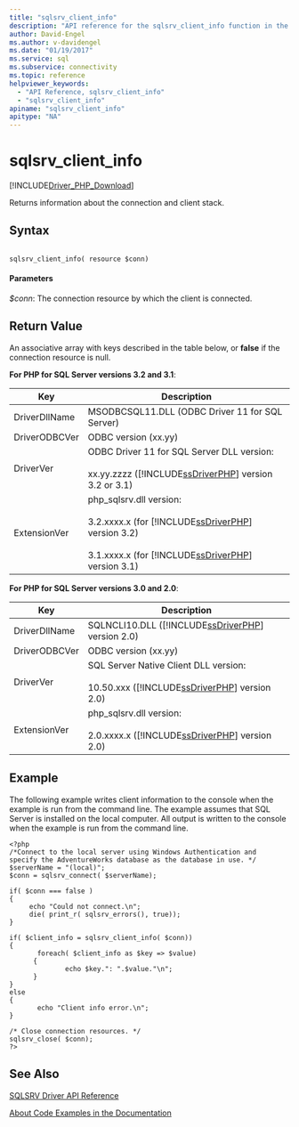 ```yaml
---
title: "sqlsrv_client_info"
description: "API reference for the sqlsrv_client_info function in the Microsoft SQLSRV Driver for PHP for SQL Server."
author: David-Engel
ms.author: v-davidengel
ms.date: "01/19/2017"
ms.service: sql
ms.subservice: connectivity
ms.topic: reference
helpviewer_keywords:
  - "API Reference, sqlsrv_client_info"
  - "sqlsrv_client_info"
apiname: "sqlsrv_client_info"
apitype: "NA"
---
```

# sqlsrv_client_info
[!INCLUDE[Driver_PHP_Download](../../includes/driver_php_download.md)]

Returns information about the connection and client stack.  
  
## Syntax  
  
```  
  
sqlsrv_client_info( resource $conn)  
```  
  
#### Parameters  
*$conn*: The connection resource by which the client is connected.  
  
## Return Value  
An associative array with keys described in the table below, or **false** if the connection resource is null.  
  
**For PHP for SQL Server versions 3.2 and 3.1**:  
  
|Key|Description|  
|-------|---------------|  
|DriverDllName|MSODBCSQL11.DLL (ODBC Driver 11 for SQL Server)|  
|DriverODBCVer|ODBC version (xx.yy)|  
|DriverVer|ODBC Driver 11 for SQL Server DLL version:<br /><br />xx.yy.zzzz ([!INCLUDE[ssDriverPHP](../../includes/ssdriverphp_md.md)] version 3.2 or 3.1)|  
|ExtensionVer|php_sqlsrv.dll version:<br /><br />3.2.xxxx.x (for [!INCLUDE[ssDriverPHP](../../includes/ssdriverphp_md.md)] version 3.2)<br /><br />3.1.xxxx.x (for [!INCLUDE[ssDriverPHP](../../includes/ssdriverphp_md.md)] version 3.1)|  
  
**For PHP for SQL Server versions 3.0 and 2.0**:  
  
|Key|Description|  
|-------|---------------|  
|DriverDllName|SQLNCLI10.DLL ([!INCLUDE[ssDriverPHP](../../includes/ssdriverphp_md.md)] version 2.0)|  
|DriverODBCVer|ODBC version (xx.yy)|  
|DriverVer|SQL Server Native Client DLL version:<br /><br />10.50.xxx ([!INCLUDE[ssDriverPHP](../../includes/ssdriverphp_md.md)] version 2.0)|  
|ExtensionVer|php_sqlsrv.dll version:<br /><br />2.0.xxxx.x ([!INCLUDE[ssDriverPHP](../../includes/ssdriverphp_md.md)] version 2.0)|  
  
## Example  
The following example writes client information to the console when the example is run from the command line. The example assumes that SQL Server is installed on the local computer. All output is written to the console when the example is run from the command line.  
  
```  
<?php  
/*Connect to the local server using Windows Authentication and   
specify the AdventureWorks database as the database in use. */  
$serverName = "(local)";  
$conn = sqlsrv_connect( $serverName);  
  
if( $conn === false )  
{  
     echo "Could not connect.\n";  
     die( print_r( sqlsrv_errors(), true));  
}  
  
if( $client_info = sqlsrv_client_info( $conn))  
{  
       foreach( $client_info as $key => $value)  
      {  
              echo $key.": ".$value."\n";  
      }  
}  
else  
{  
       echo "Client info error.\n";  
}  
  
/* Close connection resources. */  
sqlsrv_close( $conn);  
?>  
```  
  
## See Also  
[SQLSRV Driver API Reference](../../connect/php/sqlsrv-driver-api-reference.md)

[About Code Examples in the Documentation](../../connect/php/about-code-examples-in-the-documentation.md)  
  

